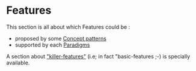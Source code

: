 Features
==

This section is all about which Features could be :
*  proposed by some <a href="https://github.com/iPlumb3r/KeQuarks/tree/master/Concepts">Concept patterns</a> 
*  supported by each <a href="https://github.com/iPlumb3r/KeQuarks/tree/master/Paradigms">Paradigms</a> 

A section about <a href="https://github.com/iPlumb3r/KeQuarks/blob/master/Features/Killer-Features_EN.md">"killer-features"</a> (i.e; in fact "basic-features ;-) is specially available.
